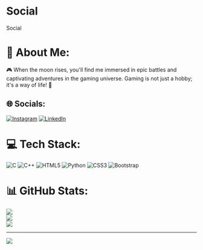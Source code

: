 # Social
Social 
# 💫 About Me:
🎮 When the moon rises, you'll find me immersed in epic battles and captivating adventures in the gaming universe. Gaming is not just a hobby; it's a way of life! 🌙


## 🌐 Socials:
[![Instagram](https://img.shields.io/badge/Instagram-%23E4405F.svg?logo=Instagram&logoColor=white)](https://instagram.com/adityaptl_07) [![LinkedIn](https://img.shields.io/badge/LinkedIn-%230077B5.svg?logo=linkedin&logoColor=white)](https://www.linkedin.com/in/adityakumar-patel-89b022226/) 

# 💻 Tech Stack:
![C](https://img.shields.io/badge/c-%2300599C.svg?style=for-the-badge&logo=c&logoColor=white) ![C++](https://img.shields.io/badge/c++-%2300599C.svg?style=for-the-badge&logo=c%2B%2B&logoColor=white) ![HTML5](https://img.shields.io/badge/html5-%23E34F26.svg?style=for-the-badge&logo=html5&logoColor=white) ![Python](https://img.shields.io/badge/python-3670A0?style=for-the-badge&logo=python&logoColor=ffdd54) ![CSS3](https://img.shields.io/badge/css3-%231572B6.svg?style=for-the-badge&logo=css3&logoColor=white) ![Bootstrap](https://img.shields.io/badge/bootstrap-%23563D7C.svg?style=for-the-badge&logo=bootstrap&logoColor=white)
# 📊 GitHub Stats:
![](https://github-readme-stats.vercel.app/api?username=AdityaPtl07&theme=dark&hide_border=false&include_all_commits=false&count_private=false)<br/>
![](https://github-readme-streak-stats.herokuapp.com/?user=AdityaPtl07&theme=dark&hide_border=false)<br/>
![](https://github-readme-stats.vercel.app/api/top-langs/?username=AdityaPtl07&theme=dark&hide_border=false&include_all_commits=false&count_private=false&layout=compact)

---
[![](https://visitcount.itsvg.in/api?id=AdityaPtl07&icon=4&color=6)](https://visitcount.itsvg.in)

<!-- Proudly created with GPRM ( https://gprm.itsvg.in ) -->
